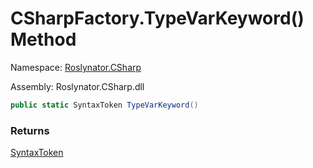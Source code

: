# CSharpFactory\.TypeVarKeyword\(\) Method

Namespace: [Roslynator.CSharp](../../README.md)

Assembly: Roslynator\.CSharp\.dll

```csharp
public static SyntaxToken TypeVarKeyword()
```

### Returns

[SyntaxToken](https://docs.microsoft.com/en-us/dotnet/api/microsoft.codeanalysis.syntaxtoken)


